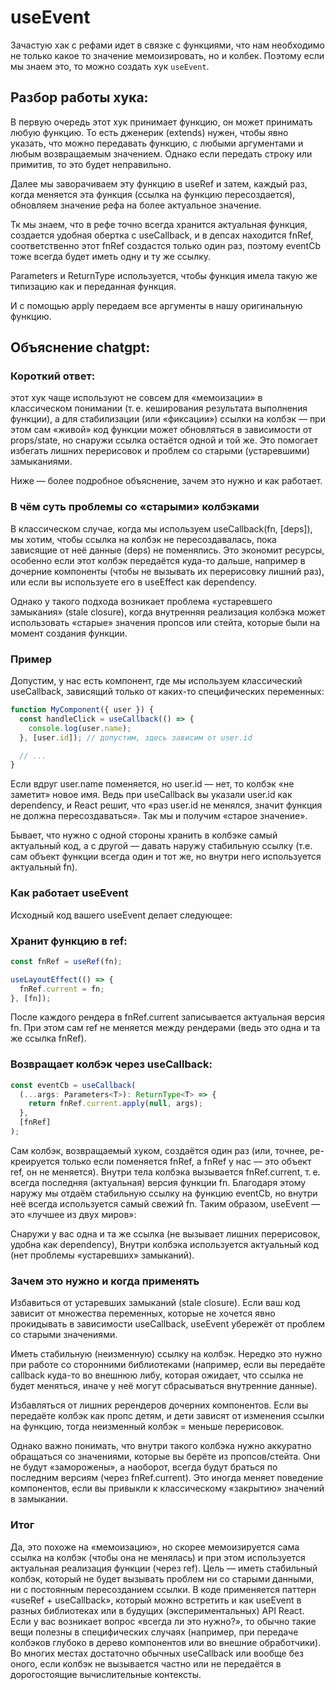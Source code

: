 # useEvent

Зачастую хак с рефами идет в связке с функциями, что нам необходимо не только какое то значение мемоизировать, но и колбек. Поэтому если мы знаем это, то можно создать хук `useEvent`.

## Разбор работы хука:

В первую очередь этот хук принимает функцию, он может принимать любую функцию. То есть дженерик (extends) нужен, чтобы явно указать, что можно передавать функцию, с любыми аргументами и любым возвращаемым значением. Однако если передать строку или примитив, то это будет неправильно.

Далее мы заворачиваем эту функцию в useRef и затем, каждый раз, когда меняется эта функция (ссылка на функцию пересоздается), обновляем значение рефа на более актуальное значение.

Тк мы знаем, что в рефе точно всегда хранится актуальная функция, создается удобная обертка с useCallback, и в депсах находится fnRef, соответственно этот fnRef создастся только один раз, поэтому eventCb тоже всегда будет иметь одну и ту же ссылку.

Parameters и ReturnType используется, чтобы функция имела такую же типизацию как и переданная функция.

И с помощью apply передаем все аргументы в нашу оригинальную функцию.

## Объяснение chatgpt:

### Короткий ответ:

этот хук чаще используют не совсем для «мемоизации» в классическом понимании (т. е. кеширования результата выполнения функции), а для стабилизации (или «фиксации») ссылки на колбэк — при этом сам «живой» код функции может обновляться в зависимости от props/state, но снаружи ссылка остаётся одной и той же. Это помогает избегать лишних перерисовок и проблем со старыми (устаревшими) замыканиями.

Ниже — более подробное объяснение, зачем это нужно и как работает.

### В чём суть проблемы со «старыми» колбэками

В классическом случае, когда мы используем useCallback(fn, [deps]), мы хотим, чтобы ссылка на колбэк не пересоздавалась, пока зависящие от неё данные (deps) не поменялись. Это экономит ресурсы, особенно если этот колбэк передаётся куда-то дальше, например в дочерние компоненты (чтобы не вызывать их перерисовку лишний раз), или если вы используете его в useEffect как dependency.

Однако у такого подхода возникает проблема «устаревшего замыкания» (stale closure), когда внутренняя реализация колбэка может использовать «старые» значения пропсов или стейта, которые были на момент создания функции.

### Пример

Допустим, у нас есть компонент, где мы используем классический useCallback, зависящий только от каких-то специфических переменных:

```ts
function MyComponent({ user }) {
  const handleClick = useCallback(() => {
    console.log(user.name);
  }, [user.id]); // допустим, здесь зависим от user.id

  // ...
}
```

Если вдруг user.name поменяется, но user.id — нет, то колбэк «не заметит» новое имя. Ведь при useCallback вы указали user.id как dependency, и React решит, что «раз user.id не менялся, значит функция не должна пересоздаваться». Так мы и получим «старое значение».

Бывает, что нужно с одной стороны хранить в колбэке самый актуальный код, а с другой — давать наружу стабильную ссылку (т.е. сам объект функции всегда один и тот же, но внутри него используется актуальный fn).

### Как работает useEvent

Исходный код вашего useEvent делает следующее:

### Хранит функцию в ref:

```ts
const fnRef = useRef(fn);

useLayoutEffect(() => {
  fnRef.current = fn;
}, [fn]);
```

После каждого рендера в fnRef.current записывается актуальная версия fn.
При этом сам ref не меняется между рендерами (ведь это одна и та же ссылка fnRef).

### Возвращает колбэк через useCallback:

```ts
const eventCb = useCallback(
  (...args: Parameters<T>): ReturnType<T> => {
    return fnRef.current.apply(null, args);
  },
  [fnRef]
);
```

Сам колбэк, возвращаемый хуком, создаётся один раз (или, точнее, ре-креируется только если поменяется fnRef, а fnRef у нас — это объект ref, он не меняется).
Внутри тела колбэка вызывается fnRef.current, т. е. всегда последняя (актуальная) версия функции fn.
Благодаря этому наружу мы отдаём стабильную ссылку на функцию eventCb, но внутри неё всегда используется самый свежий fn.
Таким образом, useEvent — это «лучшее из двух миров»:

Снаружи у вас одна и та же ссылка (не вызывает лишних перерисовок, удобна как dependency),
Внутри колбэка используется актуальный код (нет проблемы «устаревших» замыканий).

### Зачем это нужно и когда применять

Избавиться от устаревших замыканий (stale closure).
Если ваш код зависит от множества переменных, которые не хочется явно прокидывать в зависимости useCallback, useEvent убережёт от проблем со старыми значениями.

Иметь стабильную (неизменную) ссылку на колбэк.
Нередко это нужно при работе со сторонними библиотеками (например, если вы передаёте callback куда-то во внешнюю либу, которая ожидает, что ссылка не будет меняться, иначе у неё могут сбрасываться внутренние данные).

Избавляться от лишних ререндеров дочерних компонентов.
Если вы передаёте колбэк как пропс детям, и дети зависят от изменения ссылки на функцию, тогда неизменный колбэк = меньше перерисовок.

Однако важно понимать, что внутри такого колбэка нужно аккуратно обращаться со значениями, которые вы берёте из пропсов/стейта. Они не будут «заморожены», а наоборот, всегда будут браться по последним версиям (через fnRef.current). Это иногда меняет поведение компонентов, если вы привыкли к классическому «закрытию» значений в замыкании.

### Итог

Да, это похоже на «мемоизацию», но скорее мемоизируется сама ссылка на колбэк (чтобы она не менялась) и при этом используется актуальная реализация функции (через ref).
Цель — иметь стабильный колбэк, который не будет вызывать проблем ни со старыми данными, ни с постоянным пересозданием ссылки.
В коде применяется паттерн «useRef + useCallback», который можно встретить и как useEvent в разных библиотеках или в будущих (экспериментальных) API React.
Если у вас возникает вопрос «всегда ли это нужно?», то обычно такие вещи полезны в специфических случаях (например, при передаче колбэков глубоко в дерево компонентов или во внешние обработчики). Во многих местах достаточно обычных useCallback или вообще без оного, если колбэк не вызывается частно или не передаётся в дорогостоящие вычислительные контексты.
